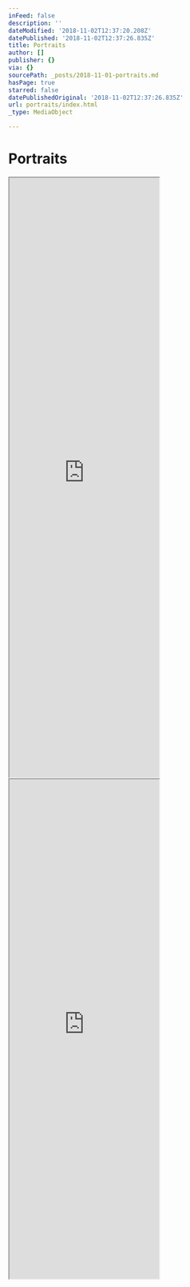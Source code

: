 ```yaml
---
inFeed: false
description: ''
dateModified: '2018-11-02T12:37:20.208Z'
datePublished: '2018-11-02T12:37:26.835Z'
title: Portraits
author: []
publisher: {}
via: {}
sourcePath: _posts/2018-11-01-portraits.md
hasPage: true
starred: false
datePublishedOriginal: '2018-11-02T12:37:26.835Z'
url: portraits/index.html
_type: MediaObject

---
```

# Portraits

<iframe src="https://the-grid.github.io/ed-userhtml/?g=eJytV-tu2zYU_q-nOFOwwmkt2XKSrvMN3bIO2H60BVZsGIb9oCTaYk2RAkkl9gI_0J5jL7ZDUpIV1-2aLjYSy-T5zuXjudDzr354c_3u97evoDAlXwbz9oOSfBkE85IaAoKUdBHeMHpbSWVCyKQwVJhFeMtyUyxyesMyGrkvQ2CCGUZ4pDPC6SIJUZk2O06XwVO4S-U20uwvJtZTSKXKqYpwaR-kMt_B3Qr1RitSMr6bwq9U5USQIWgidKSpYqsZlEStmZiO90Fc7n7hLKca7nKmK04QIqSg-4CVa7i7ocow9CAinK3FFEqW55zO9kEwegoeWMhbFwlhgip4Ogpi3a5Hh_W7ANDq1kc3havxuNrOcK2SGuOUqFpRTgy7oTMn6fwDUhs5C7y113Rr4AlUCmmStYa0NkYK7SzaxSHEwopYS1mttFRT1M6QYnXfEEm15LVxhoysrDNf2-fGNW8TASTPHcHJc--qdypykGgy8YuZ5NbQbcG8Qsf9LWXrwtij4Xm3iOdFUdkLjzMKj6NxaBw_10CJdgqa41QkZ7XGPbiotu5v3BLxtokETEEhdDF7LkIMxy0qa94R0zGivEfjEyaccm-oNfFGQCHx7IeAJACBlJNsAyn-WytZi9yHjYyZAnc5M4ZTSJkBTWlkCpRZF93BTBtVzhn_xbl0UBc1LKp1SgbjoXvHL85bb65J5eO1wVitpjtnjztbTez7mOqrJsXag0TqIZkc510_HVKJPJZOspcRydgniDXbFkJGfWI1uVmXKUbl_BokowugJjv3B-B2PtPhyYMddsnYZcY7PPtcGj1Ka84pfjKRY_UaqXyZ4N7HyqNoUrYlrQ39qp_7Nh0bdz48vLM0TU9kV1NcXXNhgmNDiFIus81xIRwr7VcGRhiTzDYIzCQM5JOJdPZNYt8tLz8SyycQwUriMsmSsSI5dXAs13TD8GTb7cg26ilYgdnJ_bxWxHucxFfaynwM-3EMevay1byhu5VCnIbOqZWSJdzJimTMIGvx5R7ccffWkr1T8n_AvtR1STBdFOhMUSr0EHKKT8i6T2ibnJaxlyXNGQEp-K4RxfByGPTa-oVt6-fOh35PHjYV28_1pNpaF-ajZqrNR35Wzu0MsyMzZzeQcaL1IjwxUMIjkW6MWRJwE6C_e6jCcJnACC7nI9x1UnbMaZUtwsKYSk9Ho6pgnLPqvSyEliKWah3XmxHO0LJWiuyIMiM7vhVhWGC_oWz8vlqH4MJoRvnUdowPnPDmLaKx3nx8YRyTx4zjZyL--fthgTjIo0Ry8ZiRfCdyRW_BDT7M-GslNV57DDNZgaFhwj4syv9U9ygMXD4qA4ZtbJnCda0L7Dj6gREfw48jJK28rfAQJTPOsg1-5bX2AQ-i5DxcPjlDK99ezuYjsuyhLJWnUQfQlQe1NuepaqltouiNYj-JfTC6IqK1gzOiZwZHnkJBZ8kZwsaDwkt4AGzyZbCLPqxjETsoq8wyuCHYeK3cTyKnW1gATi3b6hpODlt4HQpWtcjcAOuxJny_PYmBZwsQ_h7VQe_59knwh9ieXIO07rNZ8-D7NOJymdUlGonX1Lzi1D7q73fXlqrXOKoGXWmE5y3W3ls-B2mJdiC2goGAZWM05lSsTYFO3SdzD_jqpOeQHEvcg-_dhUzBgOHOeAYMEfcEcOnZMx-5ffm9P9ifscvLuLnlIDi0P6LCmbN9SqsN97ROu2M1Zm3MjpWjtVhRNJQhH-AvReEQQs-Ltdb4dQg0Sk646O5gjY_Own35gwOYRZ2dmR_aTfbio5_X85WUWIZupX3EkW5_BcO_T5jq1w" height="1200" style=""></iframe>

<iframe src="https://the-grid.github.io/ed-userhtml/?g=eJytVEFu2zAQvPsVrBpAMhJaToH24Fi-BC2aHoreel5LtMWEItUl5SQt8qC-ox_rkpIsxUmTAsnJMnc4OzMkd1nIHZNFFuWAprFCfbyBqlbiQhcyB2fQRixXYO2AYFbJQkSsAAcc6XMoRavJhLHlG87ZQMA4X_lVow6ZuBy6eAiBlGx5HeBWuCx6-4SuAAxiuDNZNN8rhdzJnYhWy1TJl_OevhbRu4FomRo1ZPUdoa4Fso3BNtwusyPpRDUTP5L5dAZFce7dJXHrLp6eBUFEIatt77zga2XyK3bNT-eUh8U8i0rnartI07qUSsn60pTaGj0zuJ01V2kBumoQ4RbQpbVBhyCdTb-A_vN7dllvOxe5UQazSMlt6daqoeMHRe4_SbSOXVSwFd0Jkh5_pQ5POofaSaNZwbXRgn6qTup-G20s369GhMuU_vecKZF2JzD6fKyTz2zQ4uMNkbLcaCe0627jq_NM9rDKoLh3jCNIAJwTAxq1r8LDtFoEr1HsIlai2Dx90QhLr3DdOGf0-NplUWDohNoa9JOtuMz9fkAJvJRFIXQWOWzCS_KbH-GxyI1Wt9HqG-2XRDkglyk8Y0-LG_cye4Hhf-x54EvsfaX9B9Ym3bEeJfGs7xdP95_JLwJKuiu4A7VgH-bz-Qmt1EDFBYs2oKyIJnf0jHeA7VNnGRuThSsY94Drz8I_voC5psFprqezMiwlBJm0s6Jb6MFUaNeH6bFplOI2RyF0HPaNGjKaJORAQF4mm0bn_sUmU-aNBAk0TkJ7V0pLE8k5TGJaa0dRQIQx8QAzTJAW2ldrQHpJCWVGyn6F9OM15FdbkqMLLv0UiNmCxQ2qJGbHrYJjFk_jkwfolp_QrQiq391rhqIyO-Gzumt99yGSxxiFlT9FfMJ62yyZekHPpM7Yv2IPPWajsEOKI7m-34KGyU7g2f1Kbaz0Eqgq_PU5KKOoBbgF06b7pGZ_AVNIeao" height="1000" style=""></iframe>